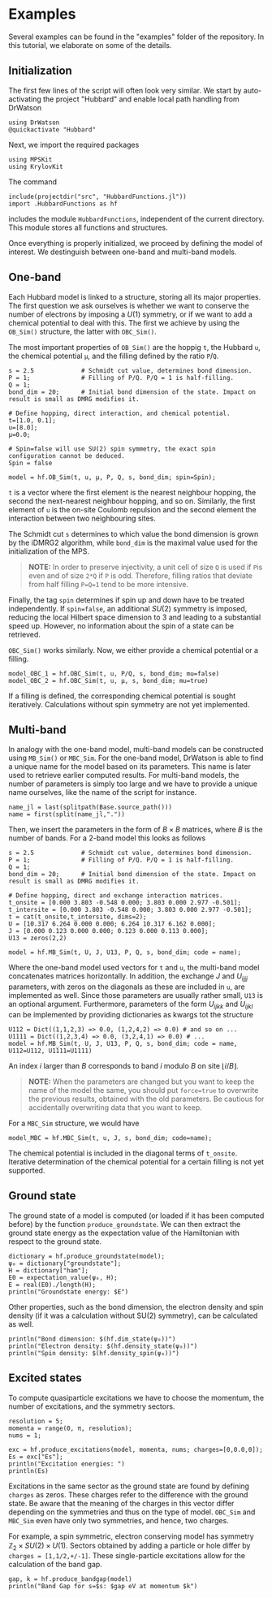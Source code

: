 # Examples
Several examples can be found in the "examples" folder of the repository. In this tutorial, we elaborate on some of the details.

## Initialization
The first few lines of the script will often look very similar. We start by auto-activating the project "Hubbard" and enable local path handling from DrWatson
```
using DrWatson
@quickactivate "Hubbard"
```
Next, we import the required packages
```
using MPSKit
using KrylovKit
```
The command
```
include(projectdir("src", "HubbardFunctions.jl"))
import .HubbardFunctions as hf
```
includes the module ```HubbardFunctions```, independent of the current directory. This module stores all functions and structures. 

Once everything is properly initialized, we proceed by defining the model of interest. We destinguish between one-band and multi-band models.

## One-band
Each Hubbard model is linked to a structure, storing all its major properties. The first question we ask ourselves is whether we want to conserve the number of electrons by imposing a $U(1)$ symmetry, or if we want to add a chemical potential to deal with this. The first we achieve by using the ```OB_Sim()``` structure, the latter with ```OBC_Sim()```.

The most important properties of ```OB_Sim()``` are the hoppig ```t```, the Hubbard ```u```, the chemical potential ```µ```, and the filling defined by the ratio ```P```/```Q```.
```
s = 2.5             # Schmidt cut value, determines bond dimension.
P = 1;              # Filling of P/Q. P/Q = 1 is half-filling.
Q = 1;
bond_dim = 20;      # Initial bond dimension of the state. Impact on result is small as DMRG modifies it.

# Define hopping, direct interaction, and chemical potential.
t=[1.0, 0.1];
u=[8.0];
μ=0.0;

# Spin=false will use SU(2) spin symmetry, the exact spin configuration cannot be deduced.
Spin = false

model = hf.OB_Sim(t, u, μ, P, Q, s, bond_dim; spin=Spin);
```
```t``` is a vector where the first element is the nearest neighbour hopping, the second the next-nearest neighbour hopping, and so on. Similarly, the first element of ```u``` is the on-site Coulomb repulsion and the second element the interaction between two neighbouring sites. 

The Schmidt cut ```s``` determines to which value the bond dimension is grown by the iDMRG2 algorithm, while ```bond_dim``` is the maximal value used for the initialization of the MPS.

> **NOTE:**
> In order to preserve injectivity, a unit cell of size ```Q``` is used if ```P```is even and of size ```2*Q``` if ```P``` is odd. Therefore, filling ratios that deviate from half filling ```P=Q=1``` tend to be more intensive.

Finally, the tag ```spin``` determines if spin up and down have to be treated independently. If ```spin=false```, an additional $SU(2)$ symmetry is imposed, reducing the local Hilbert space dimension to 3 and leading to a substantial speed up. However, no information about the spin of a state can be retrieved.

```OBC_Sim()``` works similarly. Now, we either provide a chemical potential or a filling.
```
model_OBC_1 = hf.OBC_Sim(t, u, P/Q, s, bond_dim; mu=false)
model_OBC_2 = hf.OBC_Sim(t, u, μ, s, bond_dim; mu=true)
```
If a filling is defined, the corresponding chemical potential is sought iteratively. Calculations without spin symmetry are not yet implemented.

## Multi-band
In analogy with the one-band model, multi-band models can be constructed using ```MB_Sim()``` or ```MBC_Sim```. For the one-band model, DrWatson is able to find a unique name for the model based on its parameters. This name is later used to retrieve earlier computed results. For multi-band models, the number of parameters is simply too large and we have to provide a unique name ourselves, like the name of the script for instance.
```
name_jl = last(splitpath(Base.source_path()))
name = first(split(name_jl,"."))
```
Then, we insert the parameters in the form of $B\times B$ matrices, where $B$ is the number of bands. For a 2-band model this looks as follows
```
s = 2.5             # Schmidt cut value, determines bond dimension.
P = 1;              # Filling of P/Q. P/Q = 1 is half-filling.
Q = 1;
bond_dim = 20;      # Initial bond dimension of the state. Impact on result is small as DMRG modifies it.

# Define hopping, direct and exchange interaction matrices.
t_onsite = [0.000 3.803 -0.548 0.000; 3.803 0.000 2.977 -0.501];
t_intersite = [0.000 3.803 -0.548 0.000; 3.803 0.000 2.977 -0.501];
t = cat(t_onsite,t_intersite, dims=2);
U = [10.317 6.264 0.000 0.000; 6.264 10.317 6.162 0.000];
J = [0.000 0.123 0.000 0.000; 0.123 0.000 0.113 0.000];
U13 = zeros(2,2)

model = hf.MB_Sim(t, U, J, U13, P, Q, s, bond_dim; code = name);
```
Where the one-band model used vectors for ```t``` and ```u```, the multi-band model concatenates matrices horizontally. In addition, the exchange $J$ and $U_{ijjj}$ parameters, with zeros on the diagonals as these are included in ```u```, are implemented as well. Since those parameters are usually rather small, ```U13``` is an optional argument. Furthermore, parameters of the form $U_{ijkk}$ and $U_{ijkl}$ can be implemented by providing dictionaries as kwargs tot the structure
```
U112 = Dict((1,1,2,3) => 0.0, (1,2,4,2) => 0.0) # and so on ...
U1111 = Dict((1,2,3,4) => 0.0, (3,2,4,1) => 0.0) # ...
model = hf.MB_Sim(t, U, J, U13, P, Q, s, bond_dim; code = name, U112=U112, U1111=U1111)
```
An index $i$ larger than $B$ corresponds to band $i$ modulo $B$ on site $⌊i/B⌋$.

> **NOTE:**
> When the parameters are changed but you want to keep the name of the model the same, you should put ```force=true``` to overwrite the previous results, obtained with the old parameters. Be cautious for accidentally overwriting data that you want to keep.

For a ```MBC_Sim``` structure, we would have
```
model_MBC = hf.MBC_Sim(t, u, J, s, bond_dim; code=name);
```
The chemical potential is included in the diagonal terms of ```t_onsite```. Iterative determination of the chemical potential for a certain filling is not yet supported.

## Ground state
The ground state of a model is computed (or loaded if it has been computed before) by the function ```produce_groundstate```. We can then extract the ground state energy as the expectation value of the Hamiltonian with respect to the ground state.
```
dictionary = hf.produce_groundstate(model);
ψ₀ = dictionary["groundstate"];
H = dictionary["ham"];
E0 = expectation_value(ψ₀, H);
E = real(E0)./length(H);
println("Groundstate energy: $E")
```
Other properties, such as the bond dimension, the electron density and spin density (if it was a calculation without SU(2) symmetry), can be calculated as well.
```
println("Bond dimension: $(hf.dim_state(ψ₀))")
println("Electron density: $(hf.density_state(ψ₀))")
println("Spin density: $(hf.density_spin(ψ₀))")
```

## Excited states
To compute quasiparticle excitations we have to choose the momentum, the number of excitations, and the symmetry sectors. 
```
resolution = 5;
momenta = range(0, π, resolution);
nums = 1;

exc = hf.produce_excitations(model, momenta, nums; charges=[0,0.0,0]);
Es = exc["Es"];
println("Excitation energies: ")
println(Es)
```
Excitations in the same sector as the ground state are found by defining ```charges``` as zeros. These charges refer to the difference with the ground state. Be aware that the meaning of the charges in this vector differ depending on the symmetries and thus on the type of model. ```OBC_Sim``` and ```MBC_Sim``` even have only two symmetries, and hence, two charges.

For example, a spin symmetric, electron conserving model has symmetry $\mathbb{Z}_2\times SU(2)\times U(1)$. Sectors obtained by adding a particle or hole differ by ```charges = [1,1/2,+/-1]```. These single-particle excitations allow for the calculation of the band gap.
```
gap, k = hf.produce_bandgap(model)
println("Band Gap for s=$s: $gap eV at momentum $k")
```